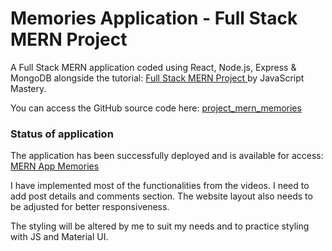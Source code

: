# Memories Application - Full Stack MERN Project

A Full Stack MERN application coded using React, Node.js, Express & MongoDB alongside the tutorial: [Full Stack MERN Project ](https://youtube.com/playlist?list=PL6QREj8te1P7VSwhrMf3D3Xt4V6_SRkhu) by JavaScript Mastery.

You can access the GitHub source code here: [project_mern_memories](https://github.com/adrianhajdin/project_mern_memories)

### Status of application

The application has been successfully deployed and is available for access: [MERN App Memories](https://mern-prj-memories.netlify.app/)

I have implemented most of the functionalities from the videos. I need to add post details and comments section. The website layout also needs to be adjusted for better responsiveness.

The styling will be altered by me to suit my needs and to practice styling with JS and Material UI.
